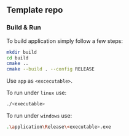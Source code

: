 ## Template repo

### Build & Run
To build application simply follow a few steps:

```bash
mkdir build
cd build
cmake ..
cmake --build . --config RELEASE
```

Use `app` as `<excecutable>`.

To run under `linux` use:

```bash
./<executable>
```

To run under `windows` use:

```bash
.\application\Release\<executable>.exe
```